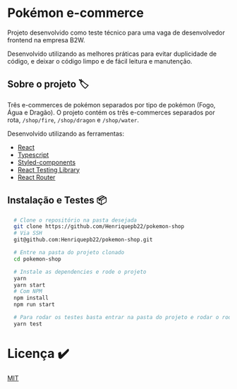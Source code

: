 # Pokémon e-commerce
Projeto desenvolvido como teste técnico para uma vaga de desenvolvedor frontend na empresa B2W.

Desenvolvido utilizando as melhores práticas para evitar duplicidade de código, e deixar o código limpo e de fácil leitura e manutenção.

## Sobre o projeto :label:
Três e-commerces de pokémon separados por tipo de pokémon (Fogo, Água e Dragão).
O projeto contém os três e-commerces separados por rota, `/shop/fire`, `/shop/dragon` e `/shop/water`.

Desenvolvido utilizando as ferramentas:

- [React](https://reactjs.org/)
- [Typescript](https://www.typescriptlang.org/)
- [Styled-components](https://styled-components.com/)
- [React Testing Library](https://testing-library.com/docs/react-testing-library/intro/)
- [React Router](https://reactrouter.com/web/guides/quick-start)

## Instalação e Testes :package:
```bash
  # Clone o repositório na pasta desejada
  git clone https://github.com/Henriquepb22/pokemon-shop
  # Via SSH
  git@github.com:Henriquepb22/pokemon-shop.git

  # Entre na pasta do projeto clonado
  cd pokemon-shop

  # Instale as dependencies e rode o projeto
  yarn
  yarn start
  # Com NPM
  npm install
  npm run start

  # Para rodar os testes basta entrar na pasta do projeto e rodar o rodar o seguinte comando
  yarn test
```

# Licença :heavy_check_mark:
[MIT](https://github.com/Henriquepb22/pokemon-shop/blob/main/LICENSE)
